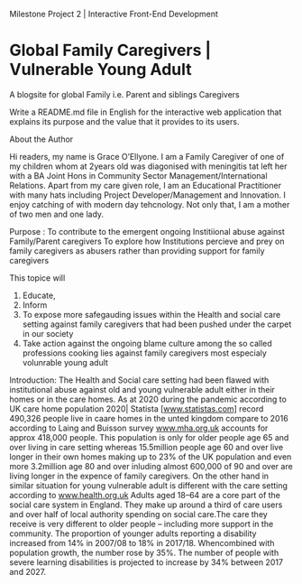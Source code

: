 Milestone Project 2 | Interactive Front-End Development

# Global Family Caregivers | Vulnerable Young Adult
A blogsite for  global Family i.e. Parent and siblings Caregivers





Write a README.md file in English for the interactive web application that explains its 
purpose and the value that it provides to its users.







About the Author
 

Hi readers, my name is Grace O’Ellyone. I am a Family Caregiver of one of my children whom at 2years old was diagonised with meningitis tat left her with a BA Joint Hons in Community Sector Management/International Relations. Apart from my care given role, I am an Educational Practitioner with many hats including Project Developer/Management and Innovation. I enjoy catching of with modern day tehcnology. Not only that, I am a mother of two men and one lady. 

Purpose : To contribute to the emergent ongoing Institiional abuse against Family/Parent caregivers 
          To explore how Institutions percieve and prey on family caregivers as abusers rather than providing support for family caregivers 
          
This topice will 
1. Educate, 
2. Inform
3. To expose more safegauding issues within the Health and social care setting against family caregivers that had been pushed under the carpet in our society  
4. Take action against the ongoing blame culture among the so called professions cooking lies against family caregivers most especialy volunrable young adult

       
Introduction: 
The Health and Social care setting had been flawed with institutional abuse against old and young vulnerable adult either in their homes or in the care homes. As at 2020 during the pandemic according to UK care home population 2020| Statista [www.statistas.com] record 490,326 people live in caare homes in the unted kingdom compare to 2016 according to Laing and Buisson survey www.mha.org.uk accounts for approx 418,000 people. This population is only for older people age 65 and over living in care setting whereas 15.5million people age 60 and over live longer in their own homes making up to 23% of the UK population and even more 3.2million age 80 and over inluding almost 600,000 of 90 and over are living longer in the expence of family caregivers. 
On the other hand in similar situation for young vulnerable adult is different with the care setting according to www.health.org.uk
Adults aged 18–64 are a core part of the social care system in England. They make up around a third of care users and over half of local authority spending on social care.The care they receive is very different to older people – including more support in the community. 
The proportion of younger adults reporting a disability increased from 14% in 2007/08 to 18% in 2017/18. Whencombined with population growth, the number rose by 35%. The number of people with severe learning disabilities is projected to increase by 34% between 2017
and 2027.
